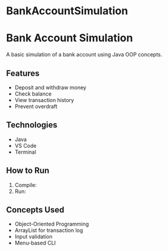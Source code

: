 # BankAccountSimulation
#  Bank Account Simulation

A basic simulation of a bank account using Java OOP concepts.

##  Features
- Deposit and withdraw money
- Check balance
- View transaction history
- Prevent overdraft

##  Technologies
- Java
- VS Code
- Terminal

##  How to Run
1. Compile:
 2. Run:
    
## Concepts Used
- Object-Oriented Programming
- ArrayList for transaction log
- Input validation
- Menu-based CLI


